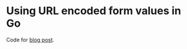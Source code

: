 # Using URL encoded form values in Go

Code for [blog post](https://practicalgobook.net/posts/go-url-encoded-form-values/).

